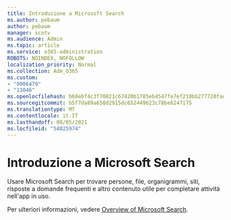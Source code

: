 ```yaml
---
title: Introduzione a Microsoft Search
ms.author: pebaum
author: pebaum
manager: scotv
ms.audience: Admin
ms.topic: article
ms.service: o365-administration
ROBOTS: NOINDEX, NOFOLLOW
localization_priority: Normal
ms.collection: Adm_O365
ms.custom:
- "9006479"
- "11046"
ms.openlocfilehash: b68ebf4c3f70821c67420b1785eb4547fe7ef210bb277720fadc26309872467e
ms.sourcegitcommit: b5f7da89a650d2915dc652449623c78be6247175
ms.translationtype: MT
ms.contentlocale: it-IT
ms.lasthandoff: 08/05/2021
ms.locfileid: "54025974"
---
```

# <a name="get-started-with-microsoft-search"></a>Introduzione a Microsoft Search

Usare Microsoft Search per trovare persone, file, organigrammi, siti, risposte a domande frequenti e altro contenuto utile per completare attività nell'app in uso.

Per ulteriori informazioni, vedere [Overview of Microsoft Search](https://go.microsoft.com/fwlink/?linkid=2157644).
